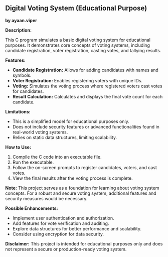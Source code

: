 ## Digital Voting System (Educational Purpose)
**by ayaan.viper**

**Description:**

This C program simulates a basic digital voting system for educational purposes. It demonstrates core concepts of voting systems, including candidate registration, voter registration, casting votes, and tallying results.

**Features:**

* **Candidate Registration:** Allows for adding candidates with names and symbols.
* **Voter Registration:** Enables registering voters with unique IDs.
* **Voting:** Simulates the voting process where registered voters cast votes for candidates.
* **Result Calculation:** Calculates and displays the final vote count for each candidate.

**Limitations:**

* This is a simplified model for educational purposes only.
* Does not include security features or advanced functionalities found in real-world voting systems.
* Relies on static data structures, limiting scalability.

**How to Use:**

1. Compile the C code into an executable file.
2. Run the executable.
3. Follow the on-screen prompts to register candidates, voters, and cast votes.
4. View the final results after the voting process is complete.

**Note:** This project serves as a foundation for learning about voting system concepts. For a robust and secure voting system, additional features and security measures would be necessary.
 
**Possible Enhancements:**

* Implement user authentication and authorization.
* Add features for vote verification and auditing.
* Explore data structures for better performance and scalability.
* Consider using encryption for data security.

**Disclaimer:** This project is intended for educational purposes only and does not represent a secure or production-ready voting system.
 

